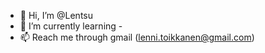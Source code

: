 - 👋 Hi, I’m @Lentsu
- 🌱 I’m currently learning -
- 📫 Reach me through gmail (lenni.toikkanen@gmail.com)
